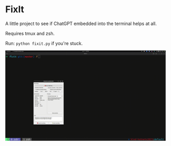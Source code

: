 # FixIt

A little project to see if ChatGPT embedded into the terminal helps at all.

Requires tmux and zsh.

Run: `python fixit.py` if you're stuck.

![](https://github.com/adiprerepa/fixit/blob/master/demo.gif)
